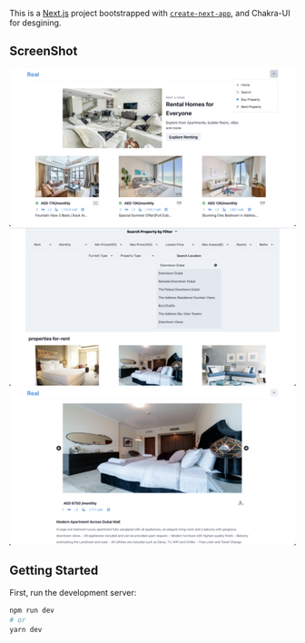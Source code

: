 This is a [Next.js](https://nextjs.org/) project bootstrapped with [`create-next-app`](https://github.com/vercel/next.js/tree/canary/packages/create-next-app), and Chakra-UI for desgining.

## ScreenShot
![image](https://github.com/YunDobi/Real-Estate-App/blob/master/assets/Screen%20Shot%202022-06-26%20at%203.41.00%20PM.png)
![image](https://github.com/YunDobi/Real-Estate-App/blob/master/assets/Screen%20Shot%202022-06-26%20at%203.43.33%20PM.png)
![image](https://github.com/YunDobi/Real-Estate-App/blob/master/assets/Screen%20Shot%202022-06-26%20at%203.44.01%20PM.png)

## Getting Started

First, run the development server:

```bash
npm run dev
# or
yarn dev
```
